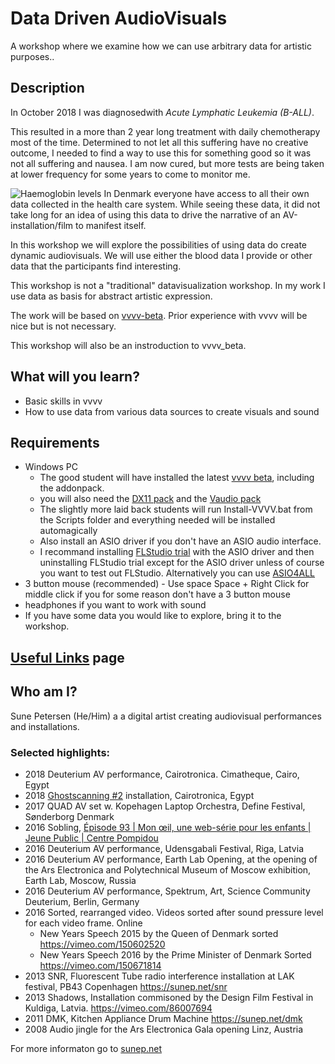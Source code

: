 # Data Driven AudioVisuals
A workshop where we examine how we can use arbitrary data for artistic purposes..
## Description
In October 2018 I was diagnosedwith *Acute Lymphatic Leukemia (B-ALL)*.

This resulted in a more than 2 year long treatment with daily chemotherapy most of the time. Determined to not let all this suffering have no creative outcome, I needed to find a way to use this for something good so it was not all suffering and nausea.
I am now cured, but more tests are being taken at lower frequency for some years to come to monitor me.

![Haemoglobin levels](/img/Hæmoglobin.png "Haemoglobin levels from sundhed.dk")
In Denmark everyone have access to all their own data collected in the health care system. While seeing these data, it did not take long for an idea of using this data to drive the narrative of an AV-installation/film to manifest itself.

In this workshop we will explore the possibilities of using data do create dynamic audiovisuals.
We will use either the blood data I provide or other data that the participants find interesting.

This workshop is not a "traditional" datavisualization workshop. In my work I use data as basis for abstract artistic expression.

The work will be based on [vvvv-beta](https://vvvv.org/). Prior experience with vvvv will be nice but is not necessary.

This workshop will also be an instroduction to vvvv_beta.

## What will you learn?
- Basic skills in vvvv
- How to use data from various data sources to create visuals and sound
## Requirements
- Windows PC
    - The good student will have installed the latest [vvvv beta](https://vvvv.org/downloads), including the addonpack.
    - you will also need the [DX11 pack](https://vvvv.org/contribution/directx11-nodes) and the [Vaudio pack](https://vvvv.org/contribution/vvvv.audio-pack-alpha)
    - The slightly more laid back students will run Install-VVVV.bat from the Scripts folder and everything needed will be installed automagically
    - Also install an ASIO driver if you don't have an ASIO audio interface.
    - I recommand installing [FLStudio trial](https://www.image-line.com/fl-studio-download/) with the ASIO driver and then uninstalling FLStudio trial except for the ASIO driver unless of course you want to test out FLStudio. Alternatively you can use [ASIO4ALL](https://www.asio4all.org/)
- 3 button mouse (recommended) - Use space Space + Right Click for middle click if you for some reason don't have a 3 button mouse
- headphones if you want to work with sound
- If you have some data you would like to explore, bring it to the workshop.

## [Useful Links](Misc/Alternatives.md) page

## Who am I?
Sune Petersen (He/Him) a a digital artist creating audiovisual performances and installations.

### Selected highlights:
- 2018 Deuterium AV performance, Cairotronica. Cimatheque, Cairo, Egypt
- 2018 [Ghostscanning #2](https://sunep.net/ghostscanning-2) installation, Cairotronica, Egypt
- 2017 QUAD AV set w. Kopehagen Laptop Orchestra, Define Festival, Sønderborg Denmark
- 2016 Sobling, [Épisode 93 | Mon œil, une web-série pour les enfants | Jeune Public | Centre Pompidou](https://youtu.be/8HMpAG5pdpI?t=511)
- 2016 Deuterium AV performance, Udensgabali Festival, Riga, Latvia
- 2016 Deuterium AV performance, Earth Lab Opening, at the opening of the Ars Electronica and Polytechnical Museum of Moscow exhibition, Earth Lab, Moscow, Russia
- 2016 Deuterium AV performance, Spektrum, Art, Science Community Deuterium, Berlin, Germany
- 2016 Sorted, rearranged video. Videos sorted after sound pressure level for each video frame. Online
  - New Years Speech 2015 by the Queen of Denmark sorted https://vimeo.com/150602520
  - New Years Speech 2016 by the Prime Minister of Denmark Sorted https://vimeo.com/150671814
- 2013 SNR, Fluorescent Tube radio interference installation at LAK festival, PB43
Copenhagen https://sunep.net/snr
- 2013 Shadows, Installation commisoned by the Design Film Festival in Kuldiga, Latvia. https://vimeo.com/86007694
- 2011 DMK, Kitchen Appliance Drum Machine
		https://sunep.net/dmk
- 2008 Audio jingle for the Ars Electronica Gala opening
		Linz, Austria

For more informaton go to [sunep.net](https://sunep.net)
